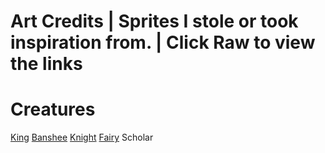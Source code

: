 # Art Credits | Sprites I stole or took inspiration from. | Click Raw to view the links
# Creatures
[King]([url](https://www.reddit.com/r/PixelArt/comments/ai9wmk/king_made_by_harveydentmd_for_a_card_game_we_are/))
[Banshee]([url](https://days-bygone-wiki.fandom.com/wiki/Banshee))
[Knight]([url](https://www.redbubble.com/i/art-board-print/Pixel-Art-Knight-by-AdiDsgn/38497478.7Q6GI))
[Fairy]([url](https://www.pinterest.com/pin/757871443543351844/))
Scholar
